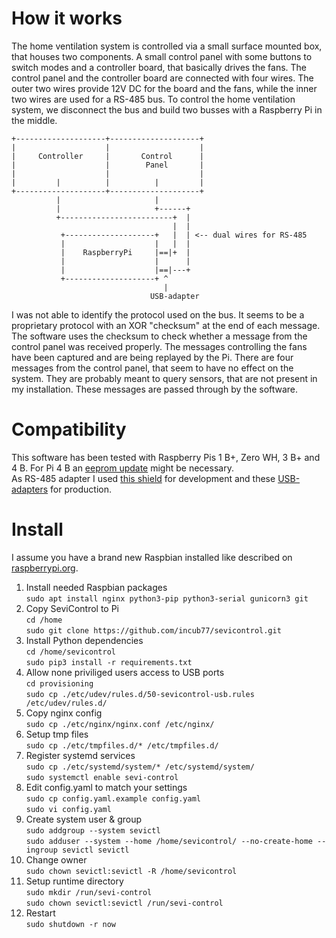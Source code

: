 How it works
============
            
 The home ventilation system is controlled via a small surface mounted box, that houses two components. 
 A small control panel with some buttons to switch modes and a controller board, that basically drives the fans.
 The control panel and the controller board are connected with four wires. 
 The outer two wires provide 12V DC for the board and the fans, while the inner two wires are used for a RS-485 bus.
 To control the home ventilation system, we disconnect the bus and build two busses with a Raspberry Pi in the middle.
     
 
    +--------------------+--------------------+    
    |                    |                    |
    |     Controller     |       Control      |
    |                    |        Panel       |
    |                    |                    |
    |         |          |          |         |
    +--------------------+--------------------+
              |                     |     
              |                     +------+
              +-------------------------+  |
                                        |  |
               +--------------------+   |  | <-- dual wires for RS-485
               |                    |   |  |
               |    RaspberryPi     |==|+  |
               |                    |      |
               |                    |==|---+
               +--------------------+ ^
                                      |
                                   USB-adapter   
I was not able to identify the protocol used on the bus. 
It seems to be a proprietary protocol with an XOR "checksum" at the end of each message. 
The software uses the checksum to check whether a message from the control panel was received properly. The messages 
controlling the fans have been captured and are being replayed by the Pi.
There are four messages from the control panel, that seem to have no effect on the system. They are probably 
meant to query sensors, that are not present in my installation. These messages are passed through by the software.     
      

Compatibility
=============

This software has been tested with Raspberry Pis 1 B+, Zero WH, 3 B+ and 4 B. For Pi 4 B an [eeprom update](https://www.raspberrypi.org/documentation/hardware/raspberrypi/booteeprom.md) might be necessary.  
As RS-485 adapter I used [this shield](https://www.reichelt.de/raspberry-pi-rs485-interface-rpi-rs485-p162304.html?LANGUAGE=EN) for development and these [USB-adapters](https://www.amazon.de/Converter-Adapter-Arduino-Prototyping-Mikrocontroller/dp/B01MQTKZ6D/) for production. 


Install
=======

I assume you have a brand new Raspbian installed like described on 
[raspberrypi.org](https://www.raspberrypi.org/documentation/installation/installing-images/README.md).

1. Install needed Raspbian packages  
`sudo apt install nginx python3-pip python3-serial gunicorn3 git`
2. Copy SeviControl to Pi  
`cd /home`  
`sudo git clone https://github.com/incub77/sevicontrol.git`
3. Install Python dependencies  
`cd /home/sevicontrol`  
`sudo pip3 install -r requirements.txt`
4. Allow none priviliged users access to USB ports    
`cd provisioning`  
`sudo cp ./etc/udev/rules.d/50-sevicontrol-usb.rules /etc/udev/rules.d/`  
5. Copy nginx config  
`sudo cp ./etc/nginx/nginx.conf /etc/nginx/`  
6. Setup tmp files  
`sudo cp ./etc/tmpfiles.d/* /etc/tmpfiles.d/`  
7. Register systemd services  
`sudo cp ./etc/systemd/system/* /etc/systemd/system/`  
`sudo systemctl enable sevi-control`
8. Edit config.yaml to match your settings  
`sudo cp config.yaml.example config.yaml`  
`sudo vi config.yaml`  
9. Create system user & group  
`sudo addgroup --system sevictl`  
`sudo adduser --system --home /home/sevicontrol/ --no-create-home --ingroup sevictl sevictl`  
10. Change owner  
`sudo chown sevictl:sevictl -R /home/sevicontrol`
11. Setup runtime directory  
`sudo mkdir /run/sevi-control`  
`sudo chown sevictl:sevictl /run/sevi-control`
12. Restart  
`sudo shutdown -r now`


